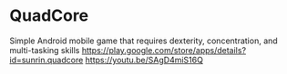 # QuadCore
Simple Android mobile game that requires dexterity, concentration, and multi-tasking skills
https://play.google.com/store/apps/details?id=sunrin.quadcore
https://youtu.be/SAgD4miS16Q
